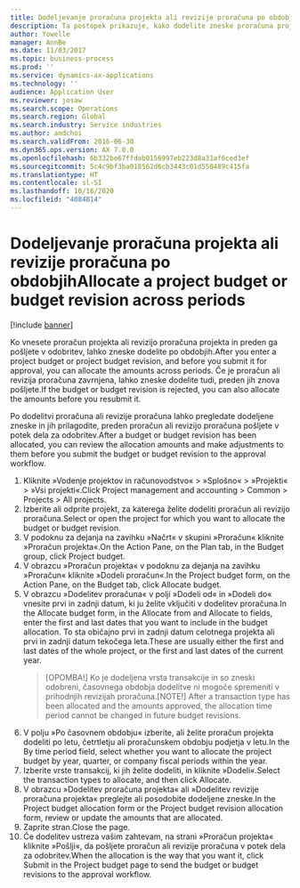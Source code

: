 ```yaml
---
title: Dodeljevanje proračuna projekta ali revizije proračuna po obdobjih
description: Ta postopek prikazuje, kako dodelite zneske proračuna projekta po obdobjih.
author: Yowelle
manager: AnnBe
ms.date: 11/03/2017
ms.topic: business-process
ms.prod: ''
ms.service: dynamics-ax-applications
ms.technology: ''
audience: Application User
ms.reviewer: josaw
ms.search.scope: Operations
ms.search.region: Global
ms.search.industry: Service industries
ms.author: andchoi
ms.search.validFrom: 2016-06-30
ms.dyn365.ops.version: AX 7.0.0
ms.openlocfilehash: 6b332be67ffdab0156997eb223d8a31af6ced3ef
ms.sourcegitcommit: 5c4c9bf3ba018562d6cb3443c01d550489c415fa
ms.translationtype: HT
ms.contentlocale: sl-SI
ms.lasthandoff: 10/16/2020
ms.locfileid: "4084814"
---
```

# <a name="allocate-a-project-budget-or-budget-revision-across-periods"></a><span data-ttu-id="47e8c-103">Dodeljevanje proračuna projekta ali revizije proračuna po obdobjih</span><span class="sxs-lookup"><span data-stu-id="47e8c-103">Allocate a project budget or budget revision across periods</span></span>

[!include [banner](../../includes/banner.md)]

<span data-ttu-id="47e8c-104">Ko vnesete proračun projekta ali revizijo proračuna projekta in preden ga pošljete v odobritev, lahko zneske dodelite po obdobjih.</span><span class="sxs-lookup"><span data-stu-id="47e8c-104">After you enter a project budget or project budget revision, and before you submit it for approval, you can allocate the amounts across periods.</span></span> <span data-ttu-id="47e8c-105">Če je proračun ali revizija proračuna zavrnjena, lahko zneske dodelite tudi, preden jih znova pošljete.</span><span class="sxs-lookup"><span data-stu-id="47e8c-105">If the budget or budget revision is rejected, you can also allocate the amounts before you resubmit it.</span></span> 

<span data-ttu-id="47e8c-106">Po dodelitvi proračuna ali revizije proračuna lahko pregledate dodeljene zneske in jih prilagodite, preden proračun ali revizijo proračuna pošljete v potek dela za odobritev.</span><span class="sxs-lookup"><span data-stu-id="47e8c-106">After a budget or budget revision has been allocated, you can review the allocation amounts and make adjustments to them before you submit the budget or budget revision to the approval workflow.</span></span> 

1. <span data-ttu-id="47e8c-107">Kliknite »Vodenje projektov in računovodstvo« > »Splošno« > »Projekti« > »Vsi projekti«.</span><span class="sxs-lookup"><span data-stu-id="47e8c-107">Click Project management and accounting > Common > Projects > All projects.</span></span> 
2. <span data-ttu-id="47e8c-108">Izberite ali odprite projekt, za katerega želite dodeliti proračun ali revizijo proračuna.</span><span class="sxs-lookup"><span data-stu-id="47e8c-108">Select or open the project for which you want to allocate the budget or budget revision.</span></span> 
3. <span data-ttu-id="47e8c-109">V podoknu za dejanja na zavihku »Načrt« v skupini »Proračun« kliknite »Proračun projekta«.</span><span class="sxs-lookup"><span data-stu-id="47e8c-109">On the Action Pane, on the Plan tab, in the Budget group, click Project budget.</span></span> 
4. <span data-ttu-id="47e8c-110">V obrazcu »Proračun projekta« v podoknu za dejanja na zavihku »Proračun« kliknite »Dodeli proračun«.</span><span class="sxs-lookup"><span data-stu-id="47e8c-110">In the Project budget form, on the Action Pane, on the Budget tab, click Allocate budget.</span></span> 
5. <span data-ttu-id="47e8c-111">V obrazcu »Dodelitev proračuna« v polji »Dodeli od« in »Dodeli do« vnesite prvi in zadnji datum, ki ju želite vključiti v dodelitev proračuna.</span><span class="sxs-lookup"><span data-stu-id="47e8c-111">In the Allocate budget form, in the Allocate from and Allocate to fields, enter the first and last dates that you want to include in the budget allocation.</span></span> <span data-ttu-id="47e8c-112">To sta običajno prvi in zadnji datum celotnega projekta ali prvi in zadnji datum tekočega leta.</span><span class="sxs-lookup"><span data-stu-id="47e8c-112">These are usually either the first and last dates of the whole project, or the first and last dates of the current year.</span></span>  
   > <span data-ttu-id="47e8c-113">[OPOMBA!] Ko je dodeljena vrsta transakcije in so zneski odobreni, časovnega obdobja dodelitve ni mogoče spremeniti v prihodnjih revizijah proračuna.</span><span class="sxs-lookup"><span data-stu-id="47e8c-113">[NOTE!] After a transaction type has been allocated and the amounts approved, the allocation time period cannot be changed in future budget revisions.</span></span> 
6. <span data-ttu-id="47e8c-114">V polju »Po časovnem obdobju« izberite, ali želite proračun projekta dodeliti po letu, četrtletju ali proračunskem obdobju podjetja v letu.</span><span class="sxs-lookup"><span data-stu-id="47e8c-114">In the By time period field, select whether you want to allocate the project budget by year, quarter, or company fiscal periods within the year.</span></span>
7. <span data-ttu-id="47e8c-115">Izberite vrste transakcij, ki jih želite dodeliti, in kliknite »Dodeli«.</span><span class="sxs-lookup"><span data-stu-id="47e8c-115">Select the transaction types to allocate, and then click Allocate.</span></span> 
8. <span data-ttu-id="47e8c-116">V obrazcu »Dodelitev proračuna projekta« ali »Dodelitev revizije proračuna projekta« preglejte ali posodobite dodeljene zneske.</span><span class="sxs-lookup"><span data-stu-id="47e8c-116">In the Project budget allocation form or the Project budget revision allocation form, review or update the amounts that are allocated.</span></span> 
9. <span data-ttu-id="47e8c-117">Zaprite stran.</span><span class="sxs-lookup"><span data-stu-id="47e8c-117">Close the page.</span></span>
10. <span data-ttu-id="47e8c-118">Če dodelitev ustreza vašim zahtevam, na strani »Proračun projekta« kliknite »Pošlji«, da pošljete proračun ali revizije proračuna v potek dela za odobritev.</span><span class="sxs-lookup"><span data-stu-id="47e8c-118">When the allocation is the way that you want it, click Submit in the Project budget page to send the budget or budget revisions to the approval workflow.</span></span>  


